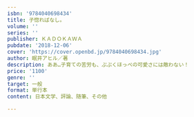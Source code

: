 ```yaml
---
isbn: '9784040698434'
title: 子惚ればなし。
volume: ''
series: ''
publisher: ＫＡＤＯＫＡＷＡ
pubdate: '2018-12-06'
cover: 'https://cover.openbd.jp/9784040698434.jpg'
author: 眠井アヒル／著
description: ああ…子育ての苦労も、ぷぷくほっぺの可愛さには敵わない！
price: '1100'
genre: ''
target: 一般
format: 単行本
content: 日本文学、評論、随筆、その他

---
```

